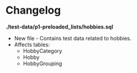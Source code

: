 # Changelog

**./test-data/p1-preloaded_lists/hobbies.sql**
* New file - Contains test data related to hobbies.
* Affects tables:
	* HobbyCategory
	* Hobby
	* HobbyGrouping